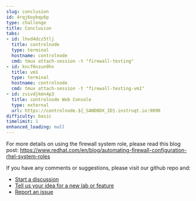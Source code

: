```yaml
---
slug: conclusion
id: 4rqj6oybqy6p
type: challenge
title: Conclusion
tabs:
- id: lhvd4dcz5tlj
  title: controlnode
  type: terminal
  hostname: controlnode
  cmd: tmux attach-session -t "firewall-testing"
- id: kncf6nzun9hn
  title: vm1
  type: terminal
  hostname: controlnode
  cmd: tmux attach-session -t "firewall-testing-vm1"
- id: zvivdjkmn4p3
  title: controlnode Web Console
  type: external
  url: https://controlnode.${_SANDBOX_ID}.instruqt.io:9090
difficulty: basic
timelimit: 1
enhanced_loading: null
---
```


For more details on using the firewall system role, please read this blog post: <https://www.redhat.com/en/blog/automating-firewall-configuration-rhel-system-roles>

If you have any comments or suggestions, please visit our github repo and:

- [Start a discussion](https://github.com/rhel-labs/instruqt/discussions)
- [Tell us your idea for a new lab or feature](https://github.com/rhel-labs/instruqt/discussions/categories/ideas)
- [Report an issue](https://github.com/rhel-labs/instruqt/issues)
